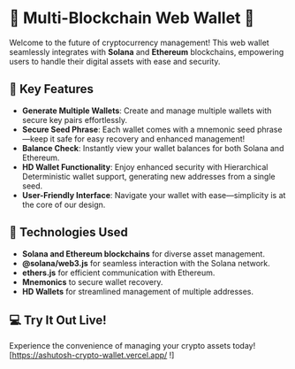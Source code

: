 # 🌟 Multi-Blockchain Web Wallet 🌟

Welcome to the future of cryptocurrency management! This web wallet seamlessly integrates with **Solana** and **Ethereum** blockchains, empowering users to handle their digital assets with ease and security.

## 🚀 Key Features

- **Generate Multiple Wallets**: Create and manage multiple wallets with secure key pairs effortlessly.
- **Secure Seed Phrase**: Each wallet comes with a mnemonic seed phrase—keep it safe for easy recovery and enhanced management!
- **Balance Check**: Instantly view your wallet balances for both Solana and Ethereum.
- **HD Wallet Functionality**: Enjoy enhanced security with Hierarchical Deterministic wallet support, generating new addresses from a single seed.
- **User-Friendly Interface**: Navigate your wallet with ease—simplicity is at the core of our design.

## 🔧 Technologies Used

- **Solana and Ethereum blockchains** for diverse asset management.
- **@solana/web3.js** for seamless interaction with the Solana network.
- **ethers.js** for efficient communication with Ethereum.
- **Mnemonics** to secure wallet recovery.
- **HD Wallets** for streamlined management of multiple addresses.

## 💻 Try It Out Live!

Experience the convenience of managing your crypto assets today! [https://ashutosh-crypto-wallet.vercel.app/ !]